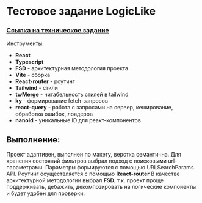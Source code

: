 # Тестовое задание LogicLike

### [Ссылка на техническое задание](https://docs.google.com/document/d/1nac_dVRto6Fr7d3qZC9opjYIqCDx9L1zC-4CNyq91e0/edit)

Инструменты:
- **React**
- **Typescript**
- **FSD** - архитектурная методология проекта
- **Vite** - сборка
- **React-router** - роутинг
- **Tailwind** - стили
- **twMerge** - читабельность стилей в tailwind
- **ky** - формирование fetch-запросов 
- **react-query** - работа с запросами на сервер, кеширование, обработка ошибок, лоадеров
- **nanoid** - уникальные ID для реакт-компонентов

## Выполнение:
Проект адаптивен, выполнен по макету, верстка семантична. 
Для хранения состояний фильтров выбрал подход с поисковыми url-параметрами. Параметры формируются с помощью URLSearchParams API. Роутинг осуществляется с помощью **React-router**
В качестве архитектурной методологии выбрал **FSD**, т.к. проект проще поддерживать, дебажить, декомпозировать на логические компоненты и будет удобен для проверки.

